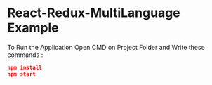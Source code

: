 # React-Redux-MultiLanguage Example


To Run the Application Open CMD on Project Folder and Write these commands : <br />

```json
npm install
npm start
